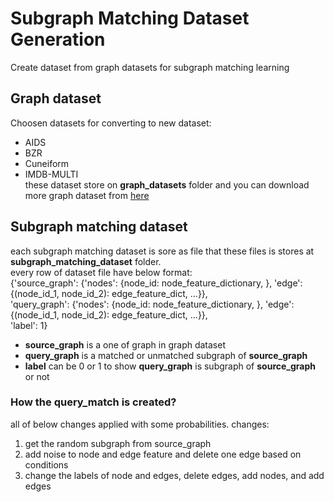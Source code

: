 # Subgraph Matching Dataset Generation
Create dataset from graph datasets for subgraph matching learning<br/>

## Graph dataset
Choosen datasets for converting to new dataset:
-   AIDS
-   BZR
-   Cuneiform
-   IMDB-MULTI <br/>
these dataset store on **graph_datasets** folder and you can download more graph dataset from [here](https://ls11-www.cs.tu-dortmund.de/staff/morris/graphkerneldatasets)
## Subgraph matching dataset
each subgraph matching dataset is sore as file that these files is stores at **subgraph_matching_dataset** folder.<br/>
every row of dataset file have below format:<br/>
{'source_graph': {'nodes': {node_id: node_feature_dictionary, }, 'edge': {(node_id_1, node_id_2): edge_feature_dict, ...}},<br/>
  'query_graph': {'nodes': {node_id: node_feature_dictionary, }, 'edge': {(node_id_1, node_id_2): edge_feature_dict, ...}},<br/>
  'label': 1}<br/>
-   **source_graph** is a one of graph in graph dataset
-   **query_graph** is a matched or unmatched subgraph of **source_graph**
-   **label** can be 0 or 1 to show **query_graph** is subgraph of **source_graph** or not
### How the query_match is created?
all of below changes applied with some probabilities. changes:
1. get the random subgraph from source_graph
2. add noise to node and edge feature and delete one edge based on conditions
3. change the labels of node and edges, delete edges, add nodes, and add edges

